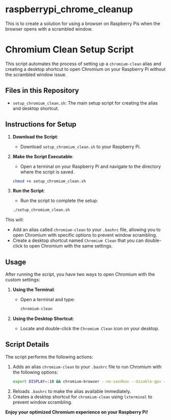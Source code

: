 # raspberrypi_chrome_cleanup
This is to create a solution for using a browser on Raspberry Pis when the browser opens with a scrambled window.
# Chromium Clean Setup Script

This script automates the process of setting up a `chromium-clean` alias and creating a desktop shortcut to open Chromium on your Raspberry Pi without the scrambled window issue.

## Files in this Repository
- `setup_chromium_clean.sh`: The main setup script for creating the alias and desktop shortcut.

## Instructions for Setup

1. **Download the Script**:
   - Download `setup_chromium_clean.sh` to your Raspberry Pi.

2. **Make the Script Executable**:
   - Open a terminal on your Raspberry Pi and navigate to the directory where the script is saved.
   ```bash
   chmod +x setup_chromium_clean.sh
   ```

3. **Run the Script**:
   - Run the script to complete the setup:
   ```bash
   ./setup_chromium_clean.sh
   ```

This will:

- Add an alias called `chromium-clean` to your `.bashrc` file, allowing you to open Chromium with specific options to prevent window scrambling.
- Create a desktop shortcut named `Chromium Clean` that you can double-click to open Chromium with the same settings.

## Usage

After running the script, you have two ways to open Chromium with the custom settings:

1. **Using the Terminal**:
   - Open a terminal and type:
     ```bash
     chromium-clean
     ```

2. **Using the Desktop Shortcut**:
   - Locate and double-click the `Chromium Clean` icon on your desktop.

## Script Details

The script performs the following actions:

1. Adds an alias `chromium-clean` to your `.bashrc` file to run Chromium with the following options:
   ```bash
   export DISPLAY=:10 && chromium-browser --no-sandbox --disable-gpu --disable-software-rasterizer
   ```
2. Reloads `.bashrc` to make the alias available immediately.
3. Creates a desktop shortcut for `chromium-clean` using `lxterminal` to prevent window scrambling.

**Enjoy your optimized Chromium experience on your Raspberry Pi!**
